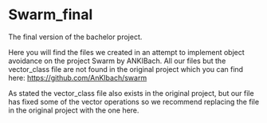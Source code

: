 # Swarm_final
The final version of the bachelor project. 

Here you will find the files we created in an attempt to implement object avoidance on the project Swarm by ANKIBach.
All our files but the vector_class file are not found in the original project which you can find here: https://github.com/AnKIbach/swarm

As stated the vector_class file also exists in the original project, but our file has fixed some of the vector operations so we recommend 
replacing the file in the original project with the one here. 
